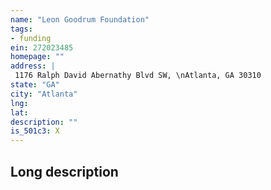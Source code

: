 ```yaml
---
name: "Leon Goodrum Foundation"
tags:
- funding
ein: 272023485
homepage: ""
address: |
 1176 Ralph David Abernathy Blvd SW, \nAtlanta, GA 30310
state: "GA"
city: "Atlanta"
lng: 
lat: 
description: ""
is_501c3: X
---
```


## Long description


